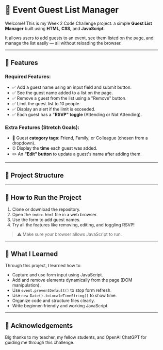 # 📝 Event Guest List Manager

Welcome! This is my Week 2 Code Challenge project: a simple **Guest List Manager** built using **HTML**, **CSS**, and **JavaScript**.

It allows users to add guests to an event, see them listed on the page, and manage the list easily — all without reloading the browser.

---

## 🌟 Features

### Required Features:
- ✅ Add a guest name using an input field and submit button.
- ✅ See the guest name added to a list on the page.
- ✅ Remove a guest from the list using a "Remove" button.
- ✅ Limit the guest list to 10 people.
- ✅ Display an alert if the limit is exceeded.
- ✅ Each guest has a **"RSVP" toggle** (Attending or Not Attending).

### Extra Features (Stretch Goals):
- 🎨 Guest **category tags**: Friend, Family, or Colleague (chosen from a dropdown).
- ⏰ Display the **time** each guest was added.
- ✏️ An **"Edit" button** to update a guest's name after adding them.

---

## 📁 Project Structure


---

## 🚀 How to Run the Project

1. Clone or download the repository.
2. Open the `index.html` file in a web browser.
3. Use the form to add guest names.
4. Try all the features like removing, editing, and toggling RSVP!

> ⚠️ Make sure your browser allows JavaScript to run.

---

## 🧠 What I Learned

Through this project, I learned how to:
- Capture and use form input using JavaScript.
- Add and remove elements dynamically from the page (DOM manipulation).
- Use `event.preventDefault()` to stop form refresh.
- Use `new Date().toLocaleTimeString()` to show time.
- Organize code and structure files clearly.
- Write beginner-friendly and working JavaScript.

---

## 🙏 Acknowledgements

Big thanks to my teacher, my fellow students, and OpenAI ChatGPT for guiding me through this challenge.

